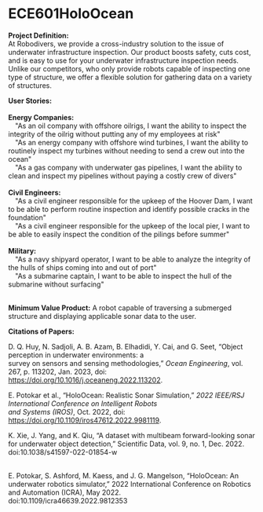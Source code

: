 # ECE601HoloOcean

**Project Definition:** <br/>
At Robodivers, we provide a cross-industry solution to the issue of underwater infrastructure inspection. Our product boosts safety, cuts cost, and is easy to use for your underwater infrastructure inspection needs. Unlike our competitors, who only provide robots capable of inspecting one type of structure, we offer a flexible solution for gathering data on a variety of structures.<br/>

**User Stories:** <br/><br/>
  **Energy Companies:** <br/>
    &emsp;"As an oil company with offshore oilrigs, I want the ability to inspect the integrity of the oilrig without putting any of my employees at risk"<br/>
    &emsp;"As an energy company with offshore wind turbines, I want the ability to routinely inspect my turbines without needing to send a crew out into the ocean"<br/>
    &emsp;"As a gas company with underwater gas pipelines, I want the ability to clean and inspect my pipelines without paying a costly crew of divers"<br/><br/>
  **Civil Engineers:** <br/>
    &emsp;"As a civil engineer responsible for the upkeep of the Hoover Dam, I want to be able to perform routine inspection and identify possible cracks in the foundation"<br/>
    &emsp;"As a civil engineer responsible for the upkeep of the local pier, I want to be able to easily inspect the condition of the pilings before summer"<br/><br/>
  **Military:** <br/>
    &emsp;"As a navy shipyard operator, I want to be able to analyze the integrity of the hulls of ships coming into and out of port"<br/>
    &emsp;"As a submarine captain, I want to be able to inspect the hull of the submarine without surfacing"<br/><br/>

**Minimum Value Product:** A robot capable of traversing a submerged structure and displaying applicable sonar data to the user.<br/>

**Citations of Papers:** <br/>

D. Q. Huy, N. Sadjoli, A. B. Azam, B. Elhadidi, Y. Cai, and G. Seet, “Object perception in underwater environments: a <br/> survey on sensors and sensing methodologies,” *Ocean Engineering*, vol. 267, p. 113202, Jan. 2023, doi: <br/> https://doi.org/10.1016/j.oceaneng.2022.113202. <br/>

E. Potokar et al., “HoloOcean: Realistic Sonar Simulation,” *2022 IEEE/RSJ International Conference on Intelligent Robots <br/> and Systems (IROS)*, Oct. 2022, doi: https://doi.org/10.1109/iros47612.2022.9981119. <br/>

K. Xie, J. Yang, and K. Qiu, “A dataset with multibeam forward-looking sonar for underwater object detection,” Scientific Data, vol. 9, no. 1, Dec. 2022. doi:10.1038/s41597-022-01854-w <br/>
<br/>

E. Potokar, S. Ashford, M. Kaess, and J. G. Mangelson, “HoloOcean: An underwater robotics simulator,” 2022 International Conference on Robotics and Automation (ICRA), May 2022. 
<br/> doi:10.1109/icra46639.2022.9812353 <br/>



